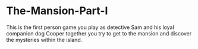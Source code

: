 # The-Mansion-Part-I
This is the first person game you play as detective Sam and his loyal companion dog Cooper together you try to get to the mansion and discover the mysteries within the island.
